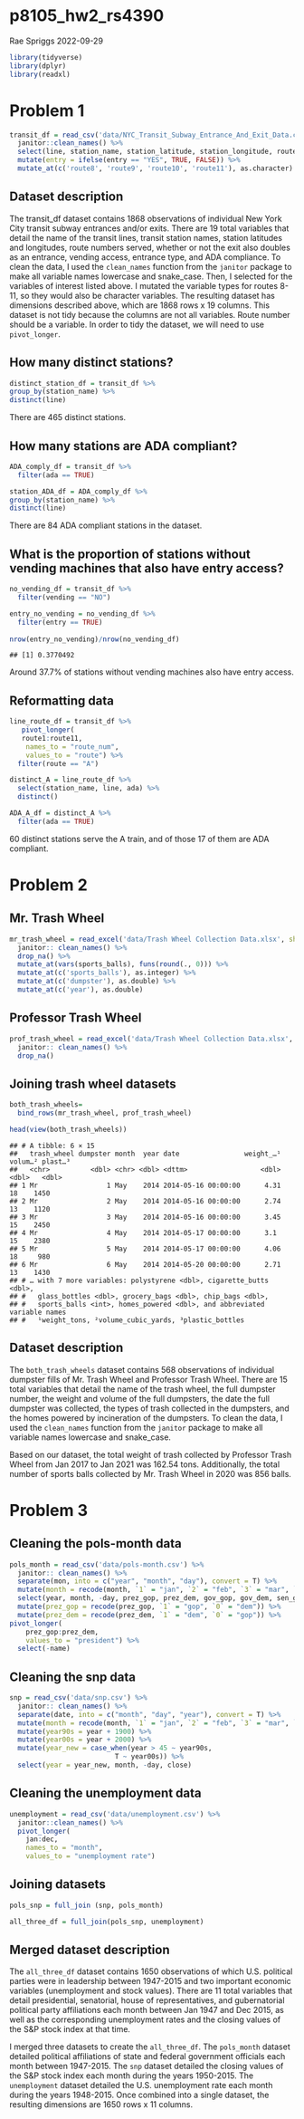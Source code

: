 p8105_hw2_rs4390
================
Rae Spriggs
2022-09-29

``` r
library(tidyverse)
library(dplyr)
library(readxl)
```

# Problem 1

``` r
transit_df = read_csv('data/NYC_Transit_Subway_Entrance_And_Exit_Data.csv') %>% 
  janitor::clean_names() %>% 
  select(line, station_name, station_latitude, station_longitude, route1:route11, entry, vending, entrance_type, ada) %>% 
  mutate(entry = ifelse(entry == "YES", TRUE, FALSE)) %>%
  mutate_at(c('route8', 'route9', 'route10', 'route11'), as.character) 
```

## Dataset description

The transit_df dataset contains 1868 observations of individual New York
City transit subway entrances and/or exits. There are 19 total variables
that detail the name of the transit lines, transit station names,
station latitudes and longitudes, route numbers served, whether or not
the exit also doubles as an entrance, vending access, entrance type, and
ADA compliance. To clean the data, I used the `clean_names` function
from the `janitor` package to make all variable names lowercase and
snake_case. Then, I selected for the variables of interest listed above.
I mutated the variable types for routes 8-11, so they would also be
character variables. The resulting dataset has dimensions described
above, which are 1868 rows x 19 columns. This dataset is not tidy
because the columns are not all variables. Route number should be a
variable. In order to tidy the dataset, we will need to use
`pivot_longer`.

## How many distinct stations?

``` r
distinct_station_df = transit_df %>% 
group_by(station_name) %>% 
distinct(line)
```

There are 465 distinct stations.

## How many stations are ADA compliant?

``` r
ADA_comply_df = transit_df %>% 
  filter(ada == TRUE)

station_ADA_df = ADA_comply_df %>% 
group_by(station_name) %>% 
distinct(line)
```

There are 84 ADA compliant stations in the dataset.

## What is the proportion of stations without vending machines that also have entry access?

``` r
no_vending_df = transit_df %>% 
  filter(vending == "NO")

entry_no_vending = no_vending_df %>% 
  filter(entry == TRUE)
  
nrow(entry_no_vending)/nrow(no_vending_df)
```

    ## [1] 0.3770492

Around 37.7% of stations without vending machines also have entry
access.

## Reformatting data

``` r
line_route_df = transit_df %>% 
   pivot_longer(
   route1:route11,
    names_to = "route_num",
    values_to = "route") %>% 
  filter(route == "A")

distinct_A = line_route_df %>% 
  select(station_name, line, ada) %>% 
  distinct() 

ADA_A_df = distinct_A %>% 
  filter(ada == TRUE)
```

60 distinct stations serve the A train, and of those 17 of them are ADA
compliant.

# Problem 2

## Mr. Trash Wheel

``` r
mr_trash_wheel = read_excel('data/Trash Wheel Collection Data.xlsx', sheet = "Mr. Trash Wheel", range = "A2:O550") %>% 
  janitor:: clean_names() %>% 
  drop_na() %>% 
  mutate_at(vars(sports_balls), funs(round(., 0))) %>% 
  mutate_at(c('sports_balls'), as.integer) %>% 
  mutate_at(c('dumpster'), as.double) %>% 
  mutate_at(c('year'), as.double)
```

## Professor Trash Wheel

``` r
prof_trash_wheel = read_excel('data/Trash Wheel Collection Data.xlsx', sheet = "Professor Trash Wheel", range = "A2:N97") %>% 
  janitor:: clean_names() %>% 
  drop_na()
```

## Joining trash wheel datasets

``` r
both_trash_wheels= 
  bind_rows(mr_trash_wheel, prof_trash_wheel)

head(view(both_trash_wheels))
```

    ## # A tibble: 6 × 15
    ##   trash_wheel dumpster month  year date                weight_…¹ volum…² plast…³
    ##   <chr>          <dbl> <chr> <dbl> <dttm>                  <dbl>   <dbl>   <dbl>
    ## 1 Mr                 1 May    2014 2014-05-16 00:00:00      4.31      18    1450
    ## 2 Mr                 2 May    2014 2014-05-16 00:00:00      2.74      13    1120
    ## 3 Mr                 3 May    2014 2014-05-16 00:00:00      3.45      15    2450
    ## 4 Mr                 4 May    2014 2014-05-17 00:00:00      3.1       15    2380
    ## 5 Mr                 5 May    2014 2014-05-17 00:00:00      4.06      18     980
    ## 6 Mr                 6 May    2014 2014-05-20 00:00:00      2.71      13    1430
    ## # … with 7 more variables: polystyrene <dbl>, cigarette_butts <dbl>,
    ## #   glass_bottles <dbl>, grocery_bags <dbl>, chip_bags <dbl>,
    ## #   sports_balls <int>, homes_powered <dbl>, and abbreviated variable names
    ## #   ¹​weight_tons, ²​volume_cubic_yards, ³​plastic_bottles

## Dataset description

The `both_trash_wheels` dataset contains 568 observations of individual
dumpster fills of Mr. Trash Wheel and Professor Trash Wheel. There are
15 total variables that detail the name of the trash wheel, the full
dumpster number, the weight and volume of the full dumpsters, the date
the full dumpster was collected, the types of trash collected in the
dumpsters, and the homes powered by incineration of the dumpsters. To
clean the data, I used the `clean_names` function from the `janitor`
package to make all variable names lowercase and snake_case.

Based on our dataset, the total weight of trash collected by Professor
Trash Wheel from Jan 2017 to Jan 2021 was 162.54 tons. Additionally, the
total number of sports balls collected by Mr. Trash Wheel in 2020 was
856 balls.

# Problem 3

## Cleaning the pols-month data

``` r
pols_month = read_csv('data/pols-month.csv') %>% 
  janitor:: clean_names() %>% 
  separate(mon, into = c("year", "month", "day"), convert = T) %>% 
  mutate(month = recode(month, `1` = "jan", `2` = "feb", `3` = "mar", `4` = "apr", `5` = "may", `6` = "jun", `7` = "jul", `8` = "aug", `9` = "sep", `10` = "oct", `11` = "nov", `12` = "dec")) %>% 
  select(year, month, -day, prez_gop, prez_dem, gov_gop, gov_dem, sen_gop, sen_dem, rep_gop, rep_dem) %>% 
  mutate(prez_gop = recode(prez_gop, `1` = "gop", `0` = "dem")) %>% 
  mutate(prez_dem = recode(prez_dem, `1` = "dem", `0` = "gop")) %>% 
pivot_longer(
    prez_gop:prez_dem,
    values_to = "president") %>% 
  select(-name)
```

## Cleaning the snp data

``` r
snp = read_csv('data/snp.csv') %>% 
  janitor:: clean_names() %>% 
  separate(date, into = c("month", "day", "year"), convert = T) %>%
  mutate(month = recode(month, `1` = "jan", `2` = "feb", `3` = "mar", `4` = "apr", `5` = "may", `6` = "jun", `7` = "jul", `8` = "aug", `9` = "sep", `10` = "oct", `11` = "nov", `12` = "dec")) %>% 
  mutate(year90s = year + 1900) %>%
  mutate(year00s = year + 2000) %>%
  mutate(year_new = case_when(year > 45 ~ year90s,
                          T ~ year00s)) %>%
  select(year = year_new, month, -day, close)
```

## Cleaning the unemployment data

``` r
unemployment = read_csv('data/unemployment.csv') %>% 
  janitor::clean_names() %>% 
  pivot_longer(
    jan:dec,
    names_to = "month",
    values_to = "unemployment rate") 
```

## Joining datasets

``` r
pols_snp = full_join (snp, pols_month)

all_three_df = full_join(pols_snp, unemployment)
```

## Merged dataset description

The `all_three_df` dataset contains 1650 observations of which U.S.
political parties were in leadership between 1947-2015 and two important
economic variables (unemployment and stock values). There are 11 total
variables that detail presidential, senatorial, house of
representatives, and gubernatorial political party affiliations each
month between Jan 1947 and Dec 2015, as well as the corresponding
unemployment rates and the closing values of the S&P stock index at that
time.

I merged three datasets to create the `all_three_df`. The `pols_month`
dataset detailed political affiliations of state and federal government
officials each month between 1947-2015. The `snp` dataset detailed the
closing values of the S&P stock index each month during the years
1950-2015. The `unemployment` dataset detailed the U.S. unemployment
rate each month during the years 1948-2015. Once combined into a single
dataset, the resulting dimensions are 1650 rows x 11 columns.
